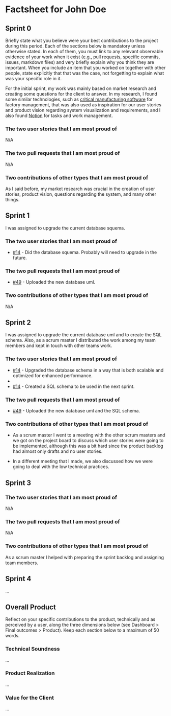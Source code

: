 # Factsheet for John Doe

## Sprint 0

Briefly state what you believe were your best contributions to the project during this period. Each of the sections below is mandatory unless otherwise stated. In each of them, you must link to any relevant observable evidence of your work when it exist (e.g., pull requests, specific commits, issues, markdown files) and very briefly explain why you think they are important. When you include an item that you worked on together with other people, state explicitly that that was the case, not forgetting to explain what was your specific role in it.

For the initial sprint, my work was mainly based on market research and creating some questions for the client to answer. In my research, I found some similar technologies, such as [critical manufacturing software](https://www.criticalmanufacturing.com/industries/discrete-manufacturing/) for factory management, that was also used as inspiration for our user stories and product vision regarding system visualization and requirements, and I also found [Notion](https://www.notion.so/) for tasks and work management.


### The two user stories that I am most proud of

N/A


### The two pull requests that I am most proud of

N/A


### Two contributions of other types that I am most proud of

As I said before, my market research was crucial in the creation of user stories, product vision, questions regarding the system, and many other things.



## Sprint 1

I was assigned to upgrade the current database squema.

### The two user stories that I am most proud of

- [#14](https://github.com/FEUP-MEIC-DS-2023-1MEIC06/DS-Project/issues/14) - Did the database squema. Probably will need to upgrade in the future.


### The two pull requests that I am most proud of

- [#49](https://github.com/FEUP-MEIC-DS-2023-1MEIC06/DS-Project/pull/49) - Uploaded the new database uml.


### Two contributions of other types that I am most proud of

N/A


## Sprint 2

I was assigned to upgrade the current database uml and to create the SQL schema. Also, as a scrum master I distributed the work among my team members and kept in touch with other teams work.

### The two user stories that I am most proud of

- [#14](https://github.com/FEUP-MEIC-DS-2023-1MEIC06/DS-Project/issues/14) - Upgraded the database schema in a way that is both scalable and optimized for enhanced performance.
- 
- [#14](https://github.com/FEUP-MEIC-DS-2023-1MEIC06/DS-Project/issues/14) - Created a SQL schema to be used in the next sprint.


### The two pull requests that I am most proud of

- [#49](https://github.com/FEUP-MEIC-DS-2023-1MEIC06/DS-Project/pull/74) - Uploaded the new database uml and the SQL schema.


### Two contributions of other types that I am most proud of

- As a scrum master I went to a meeting with the other scrum masters and we got on the project board to discuss which user stories were going to be implemented, although this was a bit hard since the product backlog had almost only drafts and no user stories.

- In a different meeting that I made, we also discussed how we were going to deal with the low technical practices.

## Sprint 3

### The two user stories that I am most proud of

N/A


### The two pull requests that I am most proud of

N/A


### Two contributions of other types that I am most proud of

As a scrum master I helped with preparing the sprint backlog and assigning team members.


## Sprint 4

...


## Overall Product

Reflect on your specific contributions to the product, technically and as perceived by a user, along the three dimensions below (see Dashboard > Final outcomes > Product). Keep each section below to a maximum of 50 words.


### Technical Soundness

...


### Product Realization

...


### Value for the Client

...
